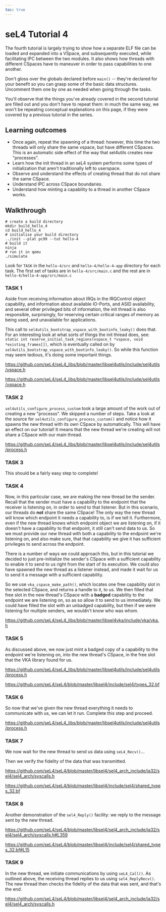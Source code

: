 ```yaml
---
toc: true
---
```


# seL4 Tutorial 4
The fourth tutorial is largely trying
to show how a separate ELF file can be loaded and expanded into a
VSpace, and subsequently executed, while facilitating IPC between the
two modules. It also shows how threads with different CSpaces have to
maneuver in order to pass capabilities to one another.

Don't gloss over the globals declared before `main()` -- they're declared
for your benefit so you can grasp some of the basic data structures.
Uncomment them one by one as needed when going through the tasks.

You'll observe that the things you've already covered in the second
tutorial are filled out and you don't have to repeat them: in much the
same way, we won't be repeating conceptual explanations on this page, if
they were covered by a previous tutorial in the series.

## Learning outcomes


- Once again, repeat the spawning of a thread: however, this time
        the two threads will only share the same vspace, but have
        different CSpaces. This is an automatic side effect of the way
        that sel4utils creates new "processes".
- Learn how the init thread in an seL4 system performs some types
        of initialization that aren't traditionally left to userspace.
- Observe and understand the effects of creating thread that do
        not share the same CSpace.
- Understand IPC across CSpace boundaries.
- Understand how minting a capability to a thread in another
        CSpace works.

## Walkthrough
```
# create a build directory
mkdir build_hello_4
cd build_hello_4
# initialise your build directory
../init --plat pc99 --tut hello-4
# build it
ninja
# run it in qemu
./simulate
```

Look for `TASK` in the `hello-4/src` and `hello-4/hello-4-app`
directory for each task. The first set of tasks are in
`hello-4/src/main.c` and the rest are in `hello-4/hello-4-app/src/main.c`

### TASK 1


Aside from receiving information about IRQs in the IRQControl object
capability, and information about available IO-Ports, and ASID
availability, and several other privileged bits of information, the init
thread is also responsible, surprisingly, for reserving certain critical
ranges of memory as being used, and unavailable for applications.

This call to `sel4utils_bootstrap_vspace_with_bootinfo_leaky()` does
that. For an interesting look at what sorts of things the init thread
does, see:
`static int reserve_initial_task_regions(vspace_t *vspace, void *existing_frames[])`,
which is eventually called on by
`sel4utils_bootstrap_vspace_with_bootinfo_leaky()`. So while this
function may seem tedious, it's doing some important things.

<https://github.com/seL4/seL4_libs/blob/master/libsel4utils/include/sel4utils/vspace.h>

<https://github.com/seL4/seL4_libs/blob/master/libsel4utils/include/sel4utils/vspace.h>

### TASK 2


`sel4utils_configure_process_custom` took a large amount of the work
out of creating a new "processs". We skipped a number of steps. Take a
look at the source for `sel4utils_configure_process_custom()` and
notice how it spawns the new thread with its own CSpace by
automatically. This will have an effect on our tutorial! It means that
the new thread we're creating will not share a CSpace with our main
thread.

<https://github.com/seL4/seL4_libs/blob/master/libsel4utils/include/sel4utils/process.h>

### TASK 3


This should be a fairly easy step to complete!

### TASK 4


Now, in this particular case, we are making the new thread be the
sender. Recall that the sender must have a capability to the endpoint
that the receiver is listening on, in order to send to that listener.
But in this scenario, our threads do **not** share the same CSpace!
The only way the new thread will know which endpoint it needs a
capability to, is if we tell it. Furthermore, even if the new thread
knows which endpoint object we are listening on, if it doesn't have a
capability to that endpoint, it still can't send data to us. So we must
provide our new thread with both a capability to the endpoint we're
listening on, and also make sure, that that capability we give it has
sufficient privileges to send across the endpoint.

There is a number of ways we could approach this, but in this tutorial
we decided to just pre-initialize the sender's CSpace with a sufficient
capability to enable it to send to us right from the start of its
execution. We could also have spawned the new thread as a listener
instead, and made it wait for us to send it a message with a sufficient
capability.

So we use `vka_cspace_make_path()`, which locates one free capability
slot in the selected CSpace, and returns a handle to it, to us. We then
filled that free slot in the new thread's CSpace with a **badged**
capability to the endpoint we are listening on, so as so allow it to
send to us immediately. We could have filled the slot with an unbadged
capability, but then if we were listening for multiple senders, we
wouldn't know who was whom.

<https://github.com/seL4/seL4_libs/blob/master/libsel4vka/include/vka/vka.h>

### TASK 5


As discussed above, we now just mint a badged copy of a capability to
the endpoint we're listening on, into the new thread's CSpace, in the
free slot that the VKA library found for us.

<https://github.com/seL4/seL4_libs/blob/master/libsel4utils/include/sel4utils/process.h>

<https://github.com/seL4/seL4/blob/master/libsel4/include/sel4/types_32.bf>

### TASK 6


So now that we've given the new thread everything it needs to
communicate with us, we can let it run. Complete this step and proceed.

<https://github.com/seL4/seL4_libs/blob/master/libsel4utils/include/sel4utils/process.h>

### TASK 7


We now wait for the new thread to send us data using `seL4_Recv()`...

Then we verify the fidelity of the data that was transmitted.

<https://github.com/seL4/seL4/blob/master/libsel4/sel4_arch_include/ia32/sel4/sel4_arch/syscalls.h>

<https://github.com/seL4/seL4/blob/master/libsel4/include/sel4/shared_types_32.bf>

### TASK 8


Another demonstration of the `sel4_Reply()` facility: we reply to the
message sent by the new thread.

<https://github.com/seL4/seL4/blob/master/libsel4/sel4_arch_include/ia32/sel4/sel4_arch/syscalls.h#L359>

<https://github.com/seL4/seL4/blob/master/libsel4/include/sel4/shared_types_32.bf#L15>

### TASK 9


In the new thread, we initiate communications by using `seL4_Call()`. As
outlined above, the receiving thread replies to us using
`sel4_ReplyRecv()`. The new thread then checks the fidelity of the data
that was sent, and that's the end.

<https://github.com/seL4/seL4/blob/master/libsel4/sel4_arch_include/ia32/sel4/sel4_arch/syscalls.h>